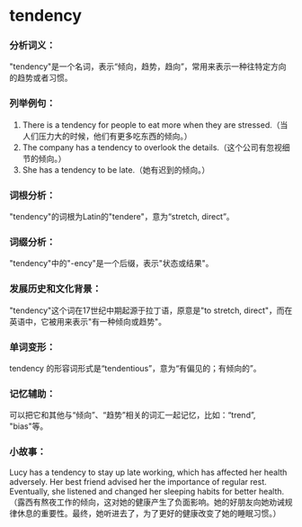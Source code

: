# tendency

### 分析词义：

  

"tendency"是一个名词，表示“倾向，趋势，趋向”，常用来表示一种往特定方向的趋势或者习惯。

  

### 列举例句：

  

1.  There is a tendency for people to eat more when they are stressed.（当人们压力大的时候，他们有更多吃东西的倾向。）
2.  The company has a tendency to overlook the details.（这个公司有忽视细节的倾向。）
3.  She has a tendency to be late.（她有迟到的倾向。）

  

### 词根分析：

  

"tendency"的词根为Latin的"tendere"，意为“stretch, direct”。

  

### 词缀分析：

  

"tendency"中的"-ency"是一个后缀，表示"状态或结果"。

  

### 发展历史和文化背景：

  

"tendency"这个词在17世纪中期起源于拉丁语，原意是"to stretch, direct"，而在英语中，它被用来表示"有一种倾向或趋势"。

  

### 单词变形：

  

tendency 的形容词形式是“tendentious”，意为“有偏见的；有倾向的”。

  

### 记忆辅助：

  

可以把它和其他与“倾向”、“趋势”相关的词汇一起记忆，比如：“trend”, "bias"等。

  

### 小故事：

  

Lucy has a tendency to stay up late working, which has affected her health adversely. Her best friend advised her the importance of regular rest. Eventually, she listened and changed her sleeping habits for better health.  
（露西有熬夜工作的倾向，这对她的健康产生了负面影响。她的好朋友向她劝诫规律休息的重要性。最终，她听进去了，为了更好的健康改变了她的睡眠习惯。）
